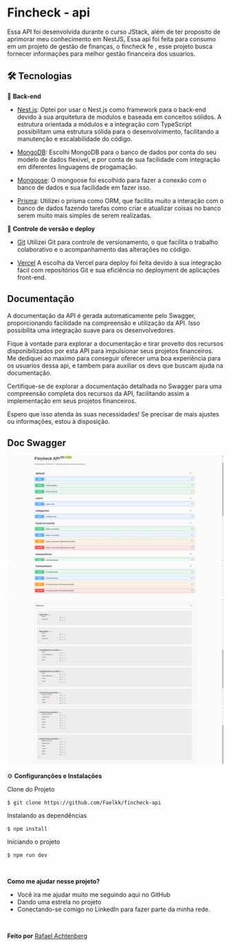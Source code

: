 # Fincheck - api

Essa API foi desenvolvida durante o curso JStack, além de ter proposito de aprimorar meu conhecimento em NestJS, Essa api foi feita para consumo em um projeto de gestão de finanças, o fincheck fe , esse projeto busca fornecer informações para melhor gestão financeira dos usuarios.

## 🛠️ Tecnologias

📁 **Back-end**

- [Nest.js](https://docs.nestjs.com/): Optei por usar o Nest.js como framework para o back-end devido à sua arquitetura de modulos e baseada em conceitos sólidos. A estrutura orientada a módulos e a integração com TypeScript possibilitam uma estrutura sólida para o desenvolvimento, facilitando a manutenção e escalabilidade do código.

- [MongoDB](https://www.mongodb.com/pt-br): Escolhi MongoDB para o banco de dados por conta do seu modelo de dados flexivel, e por conta de sua facilidade com integração em diferentes linguagens de progamação.

- [Mongoose](https://mongoosejs.com/): O mongoose foi escolhido para fazer a conexão com o banco de dados e sua facilidade em fazer isso.

- [Prisma](https://www.prisma.io/): Utilizei o prisma como ORM, que facilita muito a interação com o banco de dados fazendo tarefas como criar e atualizar coisas no banco serem muito mais simples de serem realizadas.

🔋 **Controle de versão e deploy**

- [Git](https://git-scm.com) Utilizei Git para controle de versionamento, o que facilita o trabalho colaborativo e o acompanhamento das alterações no código.

- [Vercel](https://vercel.com/) A escolha da Vercel para deploy foi feita devido à sua integração fácil com repositórios Git e sua eficiência no deployment de aplicações front-end.

## Documentação

A documentação da API é gerada automaticamente pelo Swagger, proporcionando facilidade na compreensão e utilização da API. Isso possibilita uma integração suave para os desenvolvedores.

Fique à vontade para explorar a documentação e tirar proveito dos recursos disponibilizados por esta API para impulsionar seus projetos financeiros. Me dediquei ao maximo para conseguir oferecer uma boa experiência para os usuarios dessa api, e tambem para auxiliar os devs que buscam ajuda na documentação.

Certifique-se de explorar a documentação detalhada no Swagger para uma compreensão completa dos recursos da API, facilitando assim a implementação em seus projetos financeiros.

Espero que isso atenda às suas necessidades! Se precisar de mais ajustes ou informações, estou à disposição.

## Doc Swagger

<img src="public/doc-swagger.png">
<img src="public/doc-swagger2.png">
<img src="public/swagger-schema.png">
<img src="public/swagger-schema2.png">

⚙️ **Configuranções e Instalações**

Clone do Projeto

    $ git clone https://github.com/Faelkk/fincheck-api

Instalando as dependências

    $ npm install

Iniciando o projeto

    $ npm run dev

<br>

**Como me ajudar nesse projeto?**

- Você ira me ajudar muito me seguindo aqui no GitHub
- Dando uma estrela no projeto
- Conectando-se comigo no LinkedIn para fazer parte da minha rede.

<br>

**Feito por**
[Rafael Achtenberg](linkedin.com/in/rafael-achtenberg-7a4b12284/)
